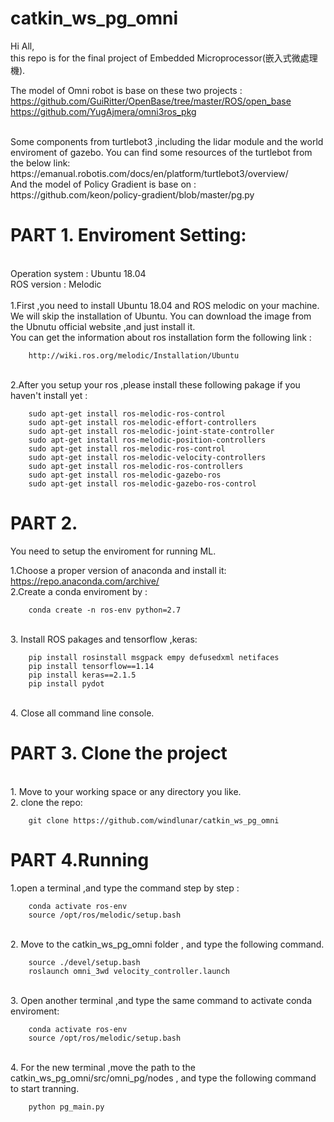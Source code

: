 # catkin_ws_pg_omni
Hi All,<br>
this repo is for the final project of Embedded Microprocessor(嵌入式微處理機).<br>

The model of Omni robot is base on these two projects :<br>
        https://github.com/GuiRitter/OpenBase/tree/master/ROS/open_base
<br>
        https://github.com/YugAjmera/omni3ros_pkg

<br>
Some components from turtlebot3 ,including the lidar module and the world enviroment of gazebo. You can find some resources of the turtlebot from the below link:<br>
        https://emanual.robotis.com/docs/en/platform/turtlebot3/overview/

<br>
And the model of Policy Gradient is base on :<br>
        https://github.com/keon/policy-gradient/blob/master/pg.py



PART 1. Enviroment Setting:
=
<br>
Operation system : Ubuntu 18.04
<br>
ROS version : Melodic
<br>
<br>
1.First ,you need to install Ubuntu 18.04 and ROS melodic on your machine.
We will skip the installation of Ubuntu. You can download the image from the Ubnutu official website ,and just install it.<br>
You can get the information about ros installation form the following link :<br>

        http://wiki.ros.org/melodic/Installation/Ubuntu
<br>
2.After you setup your ros ,please install these following pakage if you haven't install yet :

        sudo apt-get install ros-melodic-ros-control
        sudo apt-get install ros-melodic-effort-controllers
        sudo apt-get install ros-melodic-joint-state-controller
        sudo apt-get install ros-melodic-position-controllers
        sudo apt-get install ros-melodic-ros-control
        sudo apt-get install ros-melodic-velocity-controllers 
        sudo apt-get install ros-melodic-ros-controllers 
        sudo apt-get install ros-melodic-gazebo-ros 
        sudo apt-get install ros-melodic-gazebo-ros-control



PART 2.
=

You need to setup the enviroment for running ML.

1.Choose a proper version of anaconda and install it:<br>
        https://repo.anaconda.com/archive/
<br>
2.Create a conda enviroment by :

        conda create -n ros-env python=2.7
<br>
3. Install ROS pakages and tensorflow ,keras:

        pip install rosinstall msgpack empy defusedxml netifaces
        pip install tensorflow==1.14
        pip install keras==2.1.5
        pip install pydot
<br>
4. Close all command line console.


PART 3. Clone the project
=
<br>
1. Move to your working space or any directory you like.<br>
2. clone the repo:

        git clone https://github.com/windlunar/catkin_ws_pg_omni



PART 4.Running
=

1.open a terminal ,and type the command step by step :

        conda activate ros-env
        source /opt/ros/melodic/setup.bash
<br>
2. Move to the catkin_ws_pg_omni folder , and type the following command.

        source ./devel/setup.bash
        roslaunch omni_3wd velocity_controller.launch
<br>
3. Open another terminal ,and type the same command to activate conda enviroment:

        conda activate ros-env
        source /opt/ros/melodic/setup.bash
<br>
4. For the new terminal ,move the path to the catkin_ws_pg_omni/src/omni_pg/nodes , and type the following command to start tranning.

        python pg_main.py
